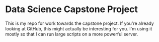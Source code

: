 # Data Science Capstone Project
This is my repo for work towards the capstone project. If you're already looking at GitHub,
this might actually be interesting for you. I'm using it mostly so that I can run large scripts
on a more powerful server.
